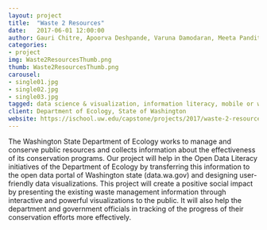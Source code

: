 ```yaml
---
layout: project
title:  "Waste 2 Resources"
date:   2017-06-01 12:00:00
author: Gauri Chitre, Apoorva Deshpande, Varuna Damodaran, Meeta Pandit
categories:
- project
img: Waste2ResourcesThumb.png
thumb: Waste2ResourcesThumb.png
carousel:
- single01.jpg
- single02.jpg
- single03.jpg
tagged: data science & visualization, information literacy, mobile or web development
client: Department of Ecology, State of Washington
website: https://ischool.uw.edu/capstone/projects/2017/waste-2-resources-open-data-literacy-project
---
```

The Washington State Department of Ecology works to manage and conserve public resources and collects information about the effectiveness of its conservation programs. Our project will help in the Open Data Literacy initiatives of the Department of Ecology by transferring this information to the open data portal of Washington state (data.wa.gov) and designing user-friendly data visualizations. This project will create a positive social impact by presenting the existing waste management information through interactive and powerful visualizations to the public. It will also help the department and government officials in tracking of the progress of their conservation efforts more effectively.
